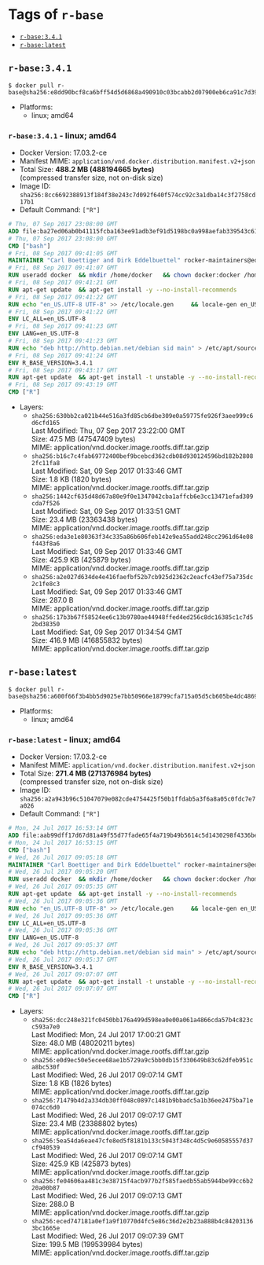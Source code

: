 <!-- THIS FILE IS GENERATED VIA './update-remote.sh' -->

# Tags of `r-base`

-	[`r-base:3.4.1`](#r-base341)
-	[`r-base:latest`](#r-baselatest)

## `r-base:3.4.1`

```console
$ docker pull r-base@sha256:e8dd90bcf8ca6bff54d5d6868a490910c03bcabb2d07900eb6ca91c7d39e4d78
```

-	Platforms:
	-	linux; amd64

### `r-base:3.4.1` - linux; amd64

-	Docker Version: 17.03.2-ce
-	Manifest MIME: `application/vnd.docker.distribution.manifest.v2+json`
-	Total Size: **488.2 MB (488194665 bytes)**  
	(compressed transfer size, not on-disk size)
-	Image ID: `sha256:8cc6692388913f184f38e243c7d092f640f574cc92c3a1dba14c3f2758cd17b1`
-	Default Command: `["R"]`

```dockerfile
# Thu, 07 Sep 2017 23:08:00 GMT
ADD file:ba27ed06ab0b41115fcba163ee91adb3ef91d5198bc0a998aefab339543c6129 in / 
# Thu, 07 Sep 2017 23:08:00 GMT
CMD ["bash"]
# Fri, 08 Sep 2017 09:41:05 GMT
MAINTAINER "Carl Boettiger and Dirk Eddelbuettel" rocker-maintainers@eddelbuettel.com
# Fri, 08 Sep 2017 09:41:07 GMT
RUN useradd docker 	&& mkdir /home/docker 	&& chown docker:docker /home/docker 	&& addgroup docker staff
# Fri, 08 Sep 2017 09:41:21 GMT
RUN apt-get update 	&& apt-get install -y --no-install-recommends 		ed 		less 		locales 		vim-tiny 		wget 		ca-certificates 		fonts-texgyre 	&& rm -rf /var/lib/apt/lists/*
# Fri, 08 Sep 2017 09:41:22 GMT
RUN echo "en_US.UTF-8 UTF-8" >> /etc/locale.gen 	&& locale-gen en_US.utf8 	&& /usr/sbin/update-locale LANG=en_US.UTF-8
# Fri, 08 Sep 2017 09:41:22 GMT
ENV LC_ALL=en_US.UTF-8
# Fri, 08 Sep 2017 09:41:23 GMT
ENV LANG=en_US.UTF-8
# Fri, 08 Sep 2017 09:41:23 GMT
RUN echo "deb http://http.debian.net/debian sid main" > /etc/apt/sources.list.d/debian-unstable.list 	&& echo 'APT::Default-Release "testing";' > /etc/apt/apt.conf.d/default
# Fri, 08 Sep 2017 09:41:24 GMT
ENV R_BASE_VERSION=3.4.1
# Fri, 08 Sep 2017 09:43:17 GMT
RUN apt-get update 	&& apt-get install -t unstable -y --no-install-recommends 		littler                 r-cran-littler 		r-base=${R_BASE_VERSION}* 		r-base-dev=${R_BASE_VERSION}* 		r-recommended=${R_BASE_VERSION}*         && echo 'options(repos = c(CRAN = "https://cran.rstudio.com/"), download.file.method = "libcurl")' >> /etc/R/Rprofile.site         && echo 'source("/etc/R/Rprofile.site")' >> /etc/littler.r 	&& ln -s /usr/share/doc/littler/examples/install.r /usr/local/bin/install.r 	&& ln -s /usr/share/doc/littler/examples/install2.r /usr/local/bin/install2.r 	&& ln -s /usr/share/doc/littler/examples/installGithub.r /usr/local/bin/installGithub.r 	&& ln -s /usr/share/doc/littler/examples/testInstalled.r /usr/local/bin/testInstalled.r 	&& install.r docopt 	&& rm -rf /tmp/downloaded_packages/ /tmp/*.rds 	&& rm -rf /var/lib/apt/lists/*
# Fri, 08 Sep 2017 09:43:19 GMT
CMD ["R"]
```

-	Layers:
	-	`sha256:630bb2ca021b44e516a3fd85cb6dbe309e0a59775fe926f3aee999c6d6cfd165`  
		Last Modified: Thu, 07 Sep 2017 23:22:00 GMT  
		Size: 47.5 MB (47547409 bytes)  
		MIME: application/vnd.docker.image.rootfs.diff.tar.gzip
	-	`sha256:b16c7c4fab69772400bef9bcebcd362cdb08d930124596bd182b28082fc11fa8`  
		Last Modified: Sat, 09 Sep 2017 01:33:46 GMT  
		Size: 1.8 KB (1820 bytes)  
		MIME: application/vnd.docker.image.rootfs.diff.tar.gzip
	-	`sha256:1442cf635d48d67a80e9f0e1347042cba1affcb6e3cc13471efad309cda7f526`  
		Last Modified: Sat, 09 Sep 2017 01:33:51 GMT  
		Size: 23.4 MB (23363438 bytes)  
		MIME: application/vnd.docker.image.rootfs.diff.tar.gzip
	-	`sha256:eda3e1e80363f34c335a86b606feb142e9ea55add248cc2961d64e08f443f8a6`  
		Last Modified: Sat, 09 Sep 2017 01:33:46 GMT  
		Size: 425.9 KB (425879 bytes)  
		MIME: application/vnd.docker.image.rootfs.diff.tar.gzip
	-	`sha256:a2e027d634de4e416faefbf52b7cb925d2362c2eacfc43ef75a735dc2c1fe8c3`  
		Last Modified: Sat, 09 Sep 2017 01:33:46 GMT  
		Size: 287.0 B  
		MIME: application/vnd.docker.image.rootfs.diff.tar.gzip
	-	`sha256:17b3b67f58524ee6c13b9780ae44948ffed4ed256c8dc16385c1c7d52bd38350`  
		Last Modified: Sat, 09 Sep 2017 01:34:54 GMT  
		Size: 416.9 MB (416855832 bytes)  
		MIME: application/vnd.docker.image.rootfs.diff.tar.gzip

## `r-base:latest`

```console
$ docker pull r-base@sha256:a600f66f3b4bb5d9025e7bb50966e18799cfa715a05d5cb605be4dc486917d55
```

-	Platforms:
	-	linux; amd64

### `r-base:latest` - linux; amd64

-	Docker Version: 17.03.2-ce
-	Manifest MIME: `application/vnd.docker.distribution.manifest.v2+json`
-	Total Size: **271.4 MB (271376984 bytes)**  
	(compressed transfer size, not on-disk size)
-	Image ID: `sha256:a2a943b96c51047079e082cde4754425f50b1ffdab5a3f6a8a05c0fdc7e7a026`
-	Default Command: `["R"]`

```dockerfile
# Mon, 24 Jul 2017 16:53:14 GMT
ADD file:aab99dff17d67d81a49f55d77fade65f4a719b49b5614c5d1430298f4336be6d in / 
# Mon, 24 Jul 2017 16:53:15 GMT
CMD ["bash"]
# Wed, 26 Jul 2017 09:05:18 GMT
MAINTAINER "Carl Boettiger and Dirk Eddelbuettel" rocker-maintainers@eddelbuettel.com
# Wed, 26 Jul 2017 09:05:20 GMT
RUN useradd docker 	&& mkdir /home/docker 	&& chown docker:docker /home/docker 	&& addgroup docker staff
# Wed, 26 Jul 2017 09:05:35 GMT
RUN apt-get update 	&& apt-get install -y --no-install-recommends 		ed 		less 		locales 		vim-tiny 		wget 		ca-certificates 		fonts-texgyre 	&& rm -rf /var/lib/apt/lists/*
# Wed, 26 Jul 2017 09:05:36 GMT
RUN echo "en_US.UTF-8 UTF-8" >> /etc/locale.gen 	&& locale-gen en_US.utf8 	&& /usr/sbin/update-locale LANG=en_US.UTF-8
# Wed, 26 Jul 2017 09:05:36 GMT
ENV LC_ALL=en_US.UTF-8
# Wed, 26 Jul 2017 09:05:36 GMT
ENV LANG=en_US.UTF-8
# Wed, 26 Jul 2017 09:05:37 GMT
RUN echo "deb http://http.debian.net/debian sid main" > /etc/apt/sources.list.d/debian-unstable.list 	&& echo 'APT::Default-Release "testing";' > /etc/apt/apt.conf.d/default
# Wed, 26 Jul 2017 09:05:37 GMT
ENV R_BASE_VERSION=3.4.1
# Wed, 26 Jul 2017 09:07:07 GMT
RUN apt-get update 	&& apt-get install -t unstable -y --no-install-recommends 		littler                 r-cran-littler 		r-base=${R_BASE_VERSION}* 		r-base-dev=${R_BASE_VERSION}* 		r-recommended=${R_BASE_VERSION}*         && echo 'options(repos = c(CRAN = "https://cran.rstudio.com/"), download.file.method = "libcurl")' >> /etc/R/Rprofile.site         && echo 'source("/etc/R/Rprofile.site")' >> /etc/littler.r 	&& ln -s /usr/share/doc/littler/examples/install.r /usr/local/bin/install.r 	&& ln -s /usr/share/doc/littler/examples/install2.r /usr/local/bin/install2.r 	&& ln -s /usr/share/doc/littler/examples/installGithub.r /usr/local/bin/installGithub.r 	&& ln -s /usr/share/doc/littler/examples/testInstalled.r /usr/local/bin/testInstalled.r 	&& install.r docopt 	&& rm -rf /tmp/downloaded_packages/ /tmp/*.rds 	&& rm -rf /var/lib/apt/lists/*
# Wed, 26 Jul 2017 09:07:07 GMT
CMD ["R"]
```

-	Layers:
	-	`sha256:dcc248e321fc0450bb176a499d598ea0e00a061a4866cda57b4c823cc593a7e0`  
		Last Modified: Mon, 24 Jul 2017 17:00:21 GMT  
		Size: 48.0 MB (48020211 bytes)  
		MIME: application/vnd.docker.image.rootfs.diff.tar.gzip
	-	`sha256:e0d9ec50e5ecee68ae1b5729a9c5bb0db15f330649b83c62dfeb951ca8bc530f`  
		Last Modified: Wed, 26 Jul 2017 09:07:14 GMT  
		Size: 1.8 KB (1826 bytes)  
		MIME: application/vnd.docker.image.rootfs.diff.tar.gzip
	-	`sha256:71479b4d2a334db30ff048c0897c1481b9bbadc5a1b36ee2475ba71e074cc6d0`  
		Last Modified: Wed, 26 Jul 2017 09:07:17 GMT  
		Size: 23.4 MB (23388802 bytes)  
		MIME: application/vnd.docker.image.rootfs.diff.tar.gzip
	-	`sha256:5ea54da6eae47cfe8ed5f8181b133c5043f348c4d5c9e60585557d37cf940539`  
		Last Modified: Wed, 26 Jul 2017 09:07:14 GMT  
		Size: 425.9 KB (425873 bytes)  
		MIME: application/vnd.docker.image.rootfs.diff.tar.gzip
	-	`sha256:fe04606aa481c3e38715f4acb977b2f585faedb55ab5944be99cc6b220a00b87`  
		Last Modified: Wed, 26 Jul 2017 09:07:13 GMT  
		Size: 288.0 B  
		MIME: application/vnd.docker.image.rootfs.diff.tar.gzip
	-	`sha256:eced747181a0ef1a9f10770d4fc5e86c36d2e2b23a888b4c842031363bc1665e`  
		Last Modified: Wed, 26 Jul 2017 09:07:39 GMT  
		Size: 199.5 MB (199539984 bytes)  
		MIME: application/vnd.docker.image.rootfs.diff.tar.gzip

